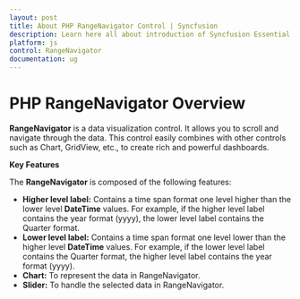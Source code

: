 ```yaml
---
layout: post
title: About PHP RangeNavigator Control | Syncfusion
description: Learn here all about introduction of Syncfusion Essential Studio PHP RangeNavigator Control, its elements, and more.
platform: js
control: RangeNavigator
documentation: ug
---
```


# PHP RangeNavigator Overview

**RangeNavigator** is a data visualization control.  It allows you to scroll and navigate through the data. This control easily combines with other controls such as Chart, GridView, etc., to create rich and powerful dashboards.

**Key Features**

The **RangeNavigator** is composed of the following features: 

* **Higher level label:** Contains a time span format one level higher than the lower level **DateTime** values. For example, if the higher level label contains the year format (yyyy), the lower level label contains the Quarter format.
* **Lower level label:** Contains a time span format one level lower than the higher level **DateTime** values. For example, if the lower level label contains the Quarter format, the higher level label contains the year format (yyyy).
* **Chart:** To represent the data in RangeNavigator.
* **Slider:** To handle the selected data in RangeNavigator.

